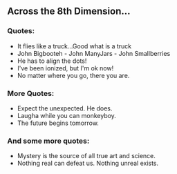 ## Across the 8th Dimension...

### Quotes:
- It flies like a truck...Good what is a truck
- John Bigbooteh - John ManyJars - John Smallberries
- He has to align the dots!
- I've been ionized, but I'm ok now!
- No matter where you go, there you are.

### More Quotes:
- Expect the unexpected. He does.
- Laugha while you can monkeyboy.
- The future begins tomorrow.

### And some more quotes:
- Mystery is the source of all true art and science.
- Nothing real can defeat us.  Nothing unreal exists.
